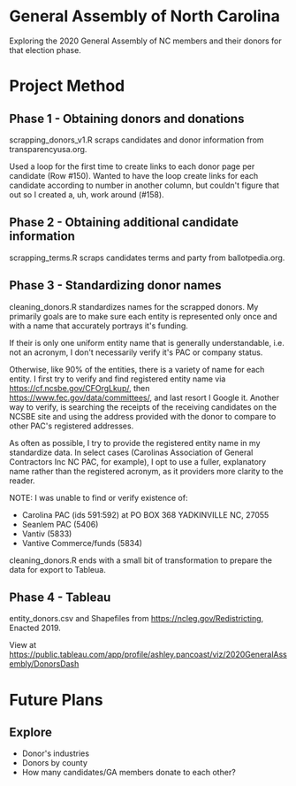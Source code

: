 # General Assembly of North Carolina
Exploring the 2020 General Assembly of NC members and their donors for that election phase.

# Project Method
## Phase 1 - Obtaining donors and donations
scrapping_donors_v1.R scraps candidates and donor information from transparencyusa.org.

Used a loop for the first time to create links to each donor page per candidate (Row #150). Wanted to have the loop create links for each candidate according to number in another column, but couldn't figure that out so I created a, uh, work around (#158).

## Phase 2 - Obtaining additional candidate information
scrapping_terms.R scraps candidates terms and party from ballotpedia.org.

## Phase 3 - Standardizing donor names
cleaning_donors.R standardizes names for the scrapped donors. My primarily goals are to make sure each entity is represented only once and with a name that accurately portrays it's funding.

If their is only one uniform entity name that is generally understandable, i.e. not an acronym, I don't necessarily verify it's PAC or company status.

Otherwise, like 90% of the entities, there is a variety of name for each entity. I first try to verify and find registered entity name via https://cf.ncsbe.gov/CFOrgLkup/, then https://www.fec.gov/data/committees/, and last resort I Google it. Another way to verify, is searching the receipts of the receiving candidates on the NCSBE site and using the address provided with the donor to compare to other PAC's registered addresses.

As often as possible, I try to provide the registered entity name in my standardize data. In select cases (Carolinas Association of General Contractors Inc NC PAC, for example), I opt to use a fuller, explanatory name rather than the registered acronym, as it providers more clarity to the reader.

NOTE: I was unable to find or verify existence of:
- Carolina PAC (ids 591:592) at PO BOX 368 YADKINVILLE	NC, 27055
- Seanlem PAC (5406)
- Vantiv (5833)
- Vantive Commerce/funds (5834)

cleaning_donors.R ends with a small bit of transformation to prepare the data for export to Tableua.

## Phase 4 - Tableau
entity_donors.csv and Shapefiles from https://ncleg.gov/Redistricting, Enacted 2019.

View at https://public.tableau.com/app/profile/ashley.pancoast/viz/2020GeneralAssembly/DonorsDash

# Future Plans
## Explore
- Donor's industries
- Donors by county
- How many candidates/GA members donate to each other?
